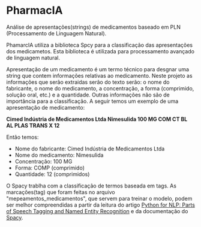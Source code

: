 # PharmacIA

Análise de apresentações(strings) de medicamentos baseado em PLN (Processamento de Linguagem Natural).

PhamarcIA utiliza a biblioteca Spcy para a classificação das apresentações dos medicametos. Esta biblioteca é utilizada para processamento avançado de linguagem natural.

Apresentação de um medicamento é um termo técnico para desgnar uma string que contem informações relativas ao medicamento. Neste projeto as informações que serão extraidas serão do texto serão: o nome do fabricante, o nome do medicamento, a concentração, a forma (comprimido, solução oral, etc.) e a quantidade. Outras informações não são de importãncia para a classificação.
A seguir temos um exemplo de uma apresentação de medicamento:

**Cimed Indústria de Medicamentos Ltda Nimesulida 100 MG COM CT BL AL PLAS TRANS X 12**

Então temos:

- Nome do fabricante: Cimed Indústria de Medicamentos Ltda
- Nome do medicamento: Nimesulida
- Concentração: 100 MG
- Forma: COMP (comprimido)
- Quantidade: 12 (comprimidos)

O Spacy trablha com a classificação de termos baseada em tags. As marcações(tag) que foram feitas no arquivo "mepeamentos_medicamentos", que servem para treinar o modelo, podem ser melhor compreendidas a partir da leitura do artigo [Python for NLP: Parts of Speech Tagging and Named Entity Recognition](https://stackabuse.com/python-for-nlp-parts-of-speech-tagging-and-named-entity-recognition/) e da documentação do [Spacy](https://spacy.io/usage/linguistic-features).

